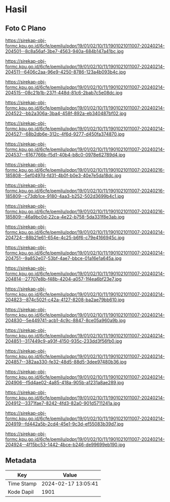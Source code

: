 # Hasil

## Foto C Plano

https://sirekap-obj-formc.kpu.go.id/6cfe/pemilu/pdpr/19/01/02/10/11/1901021011007-20240214-204501--8c8a56af-3be7-4563-940a-684b147a41bc.jpg

https://sirekap-obj-formc.kpu.go.id/6cfe/pemilu/pdpr/19/01/02/10/11/1901021011007-20240214-204511--6406c2aa-96e9-4250-8786-123a4b093b4c.jpg

https://sirekap-obj-formc.kpu.go.id/6cfe/pemilu/pdpr/19/01/02/10/11/1901021011007-20240214-204515--08c21b1b-237f-448d-81c6-2bab7c5e08dc.jpg

https://sirekap-obj-formc.kpu.go.id/6cfe/pemilu/pdpr/19/01/02/10/11/1901021011007-20240214-204522--bb2a306a-3ba4-458f-892a-eb340487bf02.jpg

https://sirekap-obj-formc.kpu.go.id/6cfe/pemilu/pdpr/19/01/02/10/11/1901021011007-20240214-204527--68b2db6e-312c-4f6d-9277-d450fa374870.jpg

https://sirekap-obj-formc.kpu.go.id/6cfe/pemilu/pdpr/19/01/02/10/11/1901021011007-20240214-204537--6167766b-f5d1-40b4-b8c0-0978e62789d4.jpg

https://sirekap-obj-formc.kpu.go.id/6cfe/pemilu/pdpr/19/01/02/10/11/1901021011007-20240216-185808--5ef0497d-fd31-4b0f-b0e3-40e7e5da18dc.jpg

https://sirekap-obj-formc.kpu.go.id/6cfe/pemilu/pdpr/19/01/02/10/11/1901021011007-20240216-185809--c73db1ce-9180-4aa3-b252-502d3699b4c1.jpg

https://sirekap-obj-formc.kpu.go.id/6cfe/pemilu/pdpr/19/01/02/10/11/1901021011007-20240216-185809--46a9bc0d-22ca-4e22-b758-5da331f8e3ab.jpg

https://sirekap-obj-formc.kpu.go.id/6cfe/pemilu/pdpr/19/01/02/10/11/1901021011007-20240214-204724--88b21e61-654e-4c25-b6f6-c79e4166945c.jpg

https://sirekap-obj-formc.kpu.go.id/6cfe/pemilu/pdpr/19/01/02/10/11/1901021011007-20240214-204751--9a852e07-53bf-4ae7-bbce-01a16e1a645a.jpg

https://sirekap-obj-formc.kpu.go.id/6cfe/pemilu/pdpr/19/01/02/10/11/1901021011007-20240214-204814--27707e8b-f48b-4204-a057-1f4ea6bf23e7.jpg

https://sirekap-obj-formc.kpu.go.id/6cfe/pemilu/pdpr/19/01/02/10/11/1901021011007-20240214-204823--874c502f-c42a-4127-8208-ba2ae79bb610.jpg

https://sirekap-obj-formc.kpu.go.id/6cfe/pemilu/pdpr/19/01/02/10/11/1901021011007-20240214-204830--5e449741-acb1-4c9c-8847-8ce05a960a9b.jpg

https://sirekap-obj-formc.kpu.go.id/6cfe/pemilu/pdpr/19/01/02/10/11/1901021011007-20240214-204851--317449c9-a93f-4150-935c-233dd3f56fb0.jpg

https://sirekap-obj-formc.kpu.go.id/6cfe/pemilu/pdpr/19/01/02/10/11/1901021011007-20240214-204857--382aa330-fe32-48d5-88d5-3dee97480b36.jpg

https://sirekap-obj-formc.kpu.go.id/6cfe/pemilu/pdpr/19/01/02/10/11/1901021011007-20240214-204906--f5d4ae02-4a85-418a-905b-a1231a8ae289.jpg

https://sirekap-obj-formc.kpu.go.id/6cfe/pemilu/pdpr/19/01/02/10/11/1901021011007-20240214-204912--3371fae7-8242-4fd3-82a0-901d5711241a.jpg

https://sirekap-obj-formc.kpu.go.id/6cfe/pemilu/pdpr/19/01/02/10/11/1901021011007-20240214-204919--fd442a5b-2cd4-45e1-9c3d-ef55083b39d7.jpg

https://sirekap-obj-formc.kpu.go.id/6cfe/pemilu/pdpr/19/01/02/10/11/1901021011007-20240214-204924--4f15bc53-1442-4bce-b246-de99699eb190.jpg


## Metadata

| Key        | Value               |
| ---------- | ------------------- |
| Time Stamp | 2024-02-17 13:05:41 |
| Kode Dapil | 1901                |



